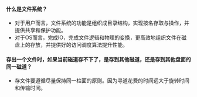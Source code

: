  

#### 什么是文件系统？

- 对于用户而言，文件系统的功能是组织成目录结构，实现按名存取与操作，并提供共享和保护功能。
- 对于OS而言，完成IO，完成文件逻辑和物理的变换，更高效地组织文件在磁盘上的存放，并提供好的访问调度算法提升性能。

#### 存出一个文件时，如果当前磁道存不下了，是存到其他磁道，还是存到其他盘面的同一磁道？

- 存文件要遵循尽量保持同一柱面的原则。因为寻道花费的时间远大于旋转时间和传输时间。